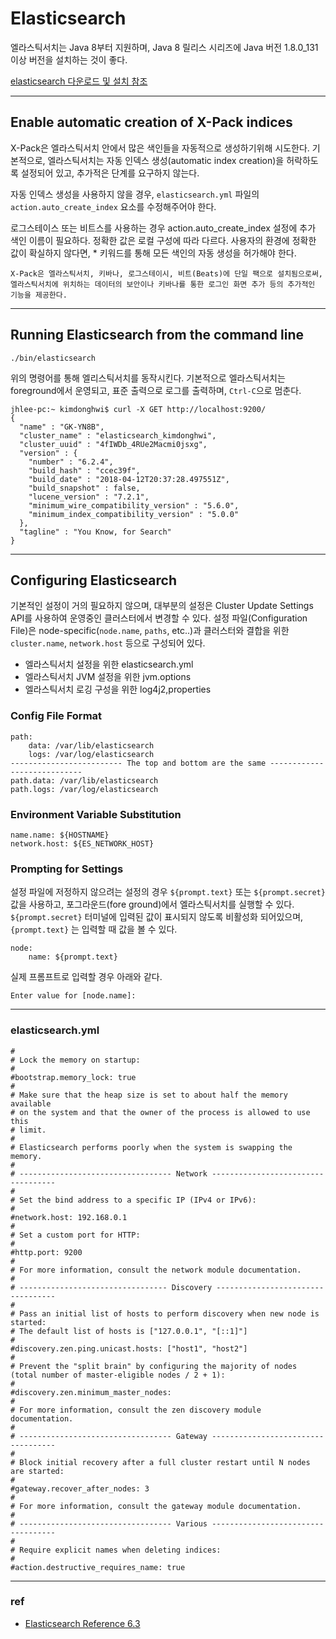 # Elasticsearch

엘라스틱서치는 Java 8부터 지원하며, Java 8 릴리스 시리즈에 Java 버전 1.8.0_131 이상 버전을 설치하는 것이 좋다.

[elasticsearch 다운로드 및 설치 참조](https://www.elastic.co/guide/en/elasticsearch/reference/current/zip-targz.html#install-targz)

-----

## Enable automatic creation of X-Pack indices

X-Pack은 엘라스틱서치 안에서 많은 색인들을 자동적으로 생성하기위해 시도한다. 기본적으로, 엘라스틱서치는 자동 인덱스 생성(automatic index creation)을 허락하도록 설정되어 있고, 추가적은 단계를 요구하지 않는다.

자동 인덱스 생성을 사용하지 않을 경우, ``elasticsearch.yml`` 파일의 ``action.auto_create_index`` 요소를 수정해주어야 한다.

로그스테이스 또는 비트스를 사용하는 경우 action.auto_create_index 설정에 추가 색인 이름이 필요하다. 정확한 값은 로컬 구성에 따라 다르다. 사용자의 환경에 정확한 값이 확실하지 않다면, * 키워드를 통해 모든 색인의 자동 생성을 허가해야 한다.

```
X-Pack은 엘라스틱서치, 키바나, 로그스테이시, 비트(Beats)에 단일 팩으로 설치됨으로써, 엘라스틱서치에 위치하는 데이터의 보안이나 키바나를 통한 로그인 화면 추가 등의 추가적인 기능을 제공한다. 
```

-----

## Running Elasticsearch from the command line

```
./bin/elasticsearch
```

위의 명령어를 통해 엘리스틱서치를 동작시킨다. 기본적으로 엘라스틱서치는 foreground에서 운영되고, 표준 출력으로 로그를 출력하며, ``Ctrl-C``으로 멈춘다.

```
jhlee-pc:~ kimdonghwi$ curl -X GET http://localhost:9200/
{
  "name" : "GK-YN8B",
  "cluster_name" : "elasticsearch_kimdonghwi",
  "cluster_uuid" : "4fIWDb_4RUe2Macmi0jsxg",
  "version" : {
    "number" : "6.2.4",
    "build_hash" : "ccec39f",
    "build_date" : "2018-04-12T20:37:28.497551Z",
    "build_snapshot" : false,
    "lucene_version" : "7.2.1",
    "minimum_wire_compatibility_version" : "5.6.0",
    "minimum_index_compatibility_version" : "5.0.0"
  },
  "tagline" : "You Know, for Search"
}
```

-----

## Configuring Elasticsearch

기본적인 설정이 거의 필요하지 않으며, 대부분의 설정은 Cluster Update Settings API를 사용하여 운영중인 클러스터에서 변경할 수 있다. 설정 파일(Configuration File)은 node-specific(``node.name``, ``paths``, etc..)과 클러스터와 결합을 위한 ``cluster.name``, ``network.host`` 등으로 구성되어 있다.

- 엘라스틱서치 설정을 위한 elasticsearch.yml
- 엘라스틱서치 JVM 설정을 위한 jvm.options
- 엘라스틱서치 로깅 구성을 위한 log4j2,properties

### Config File Format

``` 
path:
	data: /var/lib/elasticsearch
	logs: /var/log/elasticsearch
------------------------- The top and bottom are the same ----------------------------
path.data: /var/lib/elasticsearch
path.logs: /var/log/elasticsearch
```

### Environment Variable Substitution

```
name.name: ${HOSTNAME}
network.host: ${ES_NETWORK_HOST}
```

### Prompting for Settings

설정 파일에 저정하지 않으려는 설정의 경우 ``${prompt.text}`` 또는 ``${prompt.secret}`` 값을 사용하고, 포그라운드(fore ground)에서 엘라스틱서치를 실행할 수 있다. ``${prompt.secret}`` 터미널에 입력된 값이 표시되지 않도록 비활성화 되어있으며, ``{prompt.text}`` 는 입력할 때 값을 볼 수 있다.

```
node: 
	name: ${prompt.text}
```

실제 프롬프트로 입력할 경우 아래와 같다.

```
Enter value for [node.name]:
```

-----

### elasticsearch.yml

```
#
# Lock the memory on startup:
#
#bootstrap.memory_lock: true
#
# Make sure that the heap size is set to about half the memory available
# on the system and that the owner of the process is allowed to use this
# limit.
#
# Elasticsearch performs poorly when the system is swapping the memory.
#
# ---------------------------------- Network -----------------------------------
#
# Set the bind address to a specific IP (IPv4 or IPv6):
#
#network.host: 192.168.0.1
#
# Set a custom port for HTTP:
#
#http.port: 9200
#
# For more information, consult the network module documentation.
#
# --------------------------------- Discovery ----------------------------------
#
# Pass an initial list of hosts to perform discovery when new node is started:
# The default list of hosts is ["127.0.0.1", "[::1]"]
#
#discovery.zen.ping.unicast.hosts: ["host1", "host2"]
#
# Prevent the "split brain" by configuring the majority of nodes (total number of master-eligible nodes / 2 + 1):
#
#discovery.zen.minimum_master_nodes:
#
# For more information, consult the zen discovery module documentation.
#
# ---------------------------------- Gateway -----------------------------------
#
# Block initial recovery after a full cluster restart until N nodes are started:
#
#gateway.recover_after_nodes: 3
#
# For more information, consult the gateway module documentation.
#
# ---------------------------------- Various -----------------------------------
#
# Require explicit names when deleting indices:
#
#action.destructive_requires_name: true
```



-----

### ref

- [Elasticsearch Reference 6.3](https://www.elastic.co/guide/en/elasticsearch/reference/current/index.html)



